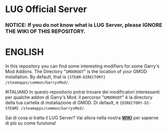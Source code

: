 # LUG Official Server
### NOTICE: If you do not know what is LUG Server, please IGNORE THE WIKI OF THIS REPOSITORY.

# ENGLISH
In this repository you can find some interesting modifiers for some Garry's Mod Addons.
The Directory "`GMODROOT`" is the location of your GMOD installation. By default, that is `{STEAM-DIRECTORY} /steamapps/common/GarrysMod/`.

#ITALIANO
In questo repositorio potrai trovare dei modificatori interessanti per qualche addon di Garry's Mod.
Il percorso "`GMODROOT`" è la directory della tua cartella di installazione di GMOD. Di default, è `{DIRECTORY-DI-STEAM} /steamapps/common/GarrysMod/`. 

Sai di cosa si tratta il LUG Server? Vai allora nella nostra [**WIKI**](https://github.com/LuigiGrande1/LUG-Official-Server-Pages/wiki) per saperne di più su come funziona! 
